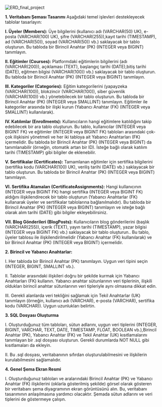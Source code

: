 ![ERD_final_project](https://github.com/user-attachments/assets/0b9743f4-a27e-42d3-926b-bb2747db6417)


**1.  Veritabanı Şeması Tasarımı**
Aşağıdaki temel işlevleri destekleyecek tablolar tasarlayın: 

****I. Üyeler (Members):**** Üye bilgilerini (kullanıcı adı (VARCHAR(50) UK), e-posta (VARCHAR(100) UK), şifre (VARCHAR(255)),kayıt tarihi (TIMESTAMP), 
ad (VARCHAR(50)), soyad (VARCHAR(50)) vb.) saklayacak bir tablo oluşturun. Bu tabloda bir Birincil Anahtar (PK) (INTEGER veya BIGINT) tanımlayın. 

****II. Eğitimler (Courses):**** Platformdaki eğitimlerin bilgilerini (adı (VARCHAR(200)), açıklaması (TEXT), başlangıç tarihi (DATE),bitiş tarihi (DATE), 
eğitmen bilgisi (VARCHAR(100)) vb.) saklayacak bir tablo oluşturun. Bu tabloda bir Birincil Anahtar (PK) (INTEGER veya BIGINT) tanımlayın.

****III. Kategoriler (Categories):**** Eğitim kategorilerini (yapayzeka (VARCHAR(100)), blokzincir (VARCHAR(100)), siber güvenlik (VARCHAR(100)) vb.)
yönetebilecek bir tablo oluşturun. Bu tabloda bir Birincil Anahtar (PK) (INTEGER veya SMALLINT) tanımlayın. Eğitimler ile kategoriler arasında 
bir ilişki kurun (Yabancı Anahtar (FK) (INTEGER veya SMALLINT) kullanılarak). 

****IV. Katılımlar (Enrollments):**** Kullanıcıların hangi eğitimlere katıldığını takip edebilecek bir ara tablo oluşturun. Bu tablo, kullanıcılar (INTEGER veya BIGINT FK) 
ve eğitimler (INTEGER veya BIGINT FK) tabloları arasındaki çok-çok ilişkisini yönetmeli ve her iki tabloya ait Yabancı Anahtarları (FK) içermelidir. Bu tabloda bir 
Birincil Anahtar (PK) (INTEGER veya BIGINT) da tanımlanabilir (örneğin, otomatik artan bir ID). İsteğe bağlı olarak katılım tarihi (TIMESTAMP) gibi bilgiler de eklenebilir.

****V. Sertifikalar (Certificates):**** Tamamlanan eğitimler için sertifika bilgilerini (sertifika kodu (VARCHAR(100) UK), veriliş tarihi (DATE) vb.) saklayacak bir tablo oluşturun.
Bu tabloda bir Birincil Anahtar (PK) (INTEGER veya BIGINT) tanımlayın.

****VI. Sertifika Atamaları (CertificateAssignments):**** Hangi kullanıcının (INTEGER veya BIGINT FK) hangi sertifika (INTEGER veya BIGINT FK) aldığını ilişkilendirecek bir tablo oluşturun
(Yabancı Anahtarlar (FK) kullanarak üyeler ve sertifikalar tablolarına bağlanılmalıdır).  Bu tabloda bir Birincil Anahtar (PK) (INTEGER veya BIGINT) tanımlayın ve isteğe bağlı olarak 
alım tarihi (DATE) gibi bilgiler ekleyebilirsiniz.

****VII. Blog Gönderileri (BlogPosts):**** Kullanıcıların blog gönderilerini (başlık (VARCHAR(255)), içerik (TEXT), yayın tarihi (TIMESTAMP), yazar bilgisi (INTEGER veya BIGINT FK) vb.) 
saklayacak bir tablo oluşturun.. Bu tablo, üyeler tablosu ile ilişkilendirilmelidir (Yabancı Anahtar (FK) kullanılarak) ve bir Birincil Anahtar (PK) (INTEGER veya BIGINT) içermelidir. 

**2.  Birincil ve Yabancı Anahtarlar:** 

I. Her tabloda bir Birincil Anahtar (PK) tanımlayın. Uygun veri tipini seçin (INTEGER, BIGINT, SMALLINT vb.). 

II. Tablolar arasındaki ilişkileri doğru bir şekilde kurmak için Yabancı Anahtarları (FK) kullanın. Yabancı anahtar sütunlarının veri tiplerinin, ilişkili oldukları birincil 
anahtar sütunlarının veri tipleriyle aynı olmasına dikkat edin.

III. Gerekli alanlarda veri tekliğini sağlamak için Tekil Anahtarlar (UK) tanımlayın (örneğin, kullanıcı adı (VARCHAR), e-posta (VARCHAR), sertifika kodu (VARCHAR)). Uygun uzunlukları belirtin. 

**3.  SQL Dosyası Oluşturma** 

I. Oluşturduğunuz tüm tabloları, sütun adlarını, uygun veri tiplerini (INTEGER, BIGINT, VARCHAR, TEXT, DATE, TIMESTAMP, FLOAT, BOOLEAN vb.),Birincil Anahtar (PK), Yabancı Anahtar (FK) ve 
Tekil Anahtar (UK) kısıtlamalarını tanımlayan bir .sql dosyası oluşturun. Gerekli durumlarda NOT NULL gibi kısıtlamaları da ekleyin.

II. Bu .sql dosyası, veritabanının sıfırdan oluşturulabilmesini ve ilişkilerin kurulabilmesini sağlamalıdır. 

**4. Genel Şema Ekran Resmi** 

I. Oluşturduğunuz tabloları ve aralarındaki Birincil Anahtar (PK) ve Yabancı Anahtar (FK) ilişkilerini (oklarla gösterilmiş şekilde) görsel olarak gösteren bir veritabanı şema
diyagramının ekran görüntüsünü alın. Bu, veritabanı tasarımının anlaşılmasına yardımcı olacaktır. Şemada sütun adlarını ve veri tiplerini de göstermeye çalışın. 

